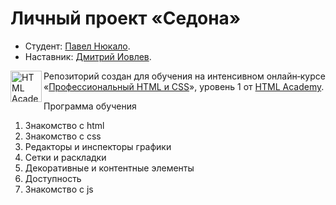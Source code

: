 # Личный проект «Седона»

* Студент: [Павел Нюкало](https://up.htmlacademy.ru/htmlcss/26/user/869225).
* Наставник: [Дмитрий Иовлев](https://htmlacademy.ru/profile/skywalker).

<a href="https://htmlacademy.ru/study"><img align="left" width="50" height="50" src="https://camo.githubusercontent.com/c18e9cd1397ec056fa88d85b7091aec3a900af1f/68747470733a2f2f75702e68746d6c61636164656d792e72752f7374617469632f696d672f696e74656e736976652f68746d6c6373732f6c6f676f2d666f722d6769746875622d322e706e67" alt="HTML Academy"></a>

Репозиторий создан для обучения на интенсивном онлайн‑курсе «[Профессиональный HTML и CSS](https://htmlacademy.ru/intensive/htmlcss)», уровень 1 от [HTML Academy](https://htmlacademy.ru).

[travis-image]: https://travis-ci.com/htmlacademy-javascript/869225-keksobooking-19.svg?branch=master
[travis-url]: https://travis-ci.com/htmlacademy-javascript/869225-keksobooking-19

Программа обучения
1. Знакомство с html
2. Знакомство с css
3. Редакторы и инспекторы графики
4. Сетки и раскладки
5. Декоративные и контентные элементы
6. Доступность
7. Знакомство с js
